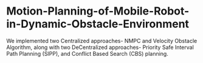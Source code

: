 # Motion-Planning-of-Mobile-Robot-in-Dynamic-Obstacle-Environment
We implemented two Centralized approaches- NMPC and Velocity Obstacle Algorithm, along with two DeCentralized approaches- Priority Safe Interval Path Planning (SIPP), and Conflict Based Search (CBS) planning. 
